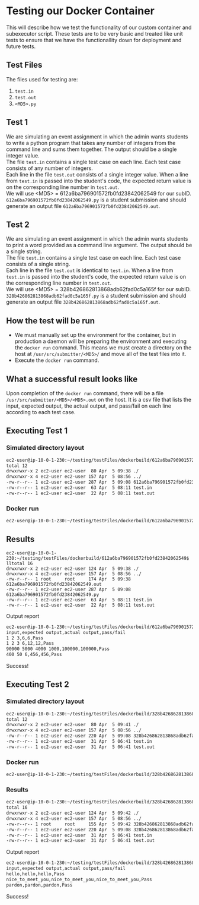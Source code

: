 # Testing our Docker Container
This will describe how we test the functionality of our custom container and subexecutor script. These tests are to be very basic and treated like unit tests to ensure that we have the functionallity down for deployment and future tests.

## Test Files
The files used for testing are:
1. `test.in`
2. `test.out`
3. `<MD5>.py`

## Test 1
We are simulating an event assignment in which the admin wants students to write a python program that takes any number of integers from the command line and sums them together. The output should be a single integer value.  
The file `test.in` contains a single test case on each line. Each test case consists of any number of integers.  
Each line in the file `test.out` consists of a single integer value. When a line from `test.in` is passed into the student's code, the expected return value is on the corresponding line number in `test.out`.   
We will use \<MD5\> = 612a6ba796901572fb0fd23842062549 for our subID.  
`612a6ba796901572fb0fd23842062549.py` is a student submission and should generate an output file `612a6ba796901572fb0fd23842062549.out`. 

## Test 2  
We are simulating an event assignment in which the admin wants students to print a word provided as a command line argument. The output should be a single string.  
The file `test.in` contains a single test case on each line. Each test case consists of a single string.  
Each line in the file `test.out` is identical to `test.in`. When a line from `test.in` is passed into the student's code, the expected return value is on the corresponding line number in `test.out`.   
We will use \<MD5\> = 328b426862813868adb62fad0c5a165f for our subID.  
`328b426862813868adb62fad0c5a165f.py` is a student submission and should generate an output file `328b426862813868adb62fad0c5a165f.out`. 


## How the test will be run
* We must manually set up the environment for the container, but in production a daemon will be preparing the environment and executing the `docker run` command. This means we must create a directory on the host at `/usr/src/submitter/<MD5>/` and move all of the test files into it. 
* Execute the `docker run` command.

## What a successful result looks like
Upon completion of the `docker run` command, there will be a file `/usr/src/submitter/<MD5>/<MD5>.out` on the host. It is a csv file that lists the input, expected output, the actual output, and pass/fail on each line according to each test case.

## Executing Test 1
### Simulated directory layout   
```bash
ec2-user@ip-10-0-1-230:~/testing/testFiles/dockerbuild/612a6ba796901572fb0fd23842062549$ ll
total 12
drwxrwxr-x 2 ec2-user ec2-user  80 Apr  5 09:38 ./
drwxrwxr-x 4 ec2-user ec2-user 157 Apr  5 08:56 ../
-rw-r--r-- 1 ec2-user ec2-user 287 Apr  5 09:08 612a6ba796901572fb0fd23842062549.py
-rw-r--r-- 1 ec2-user ec2-user  63 Apr  5 08:11 test.in
-rw-r--r-- 1 ec2-user ec2-user  22 Apr  5 08:11 test.out
```
### Docker run
```bash
ec2-user@ip-10-0-1-230:~/testing/testFiles/dockerbuild/612a6ba796901572fb0fd23842062549$ docker run -it --rm --name="MD5" -v "$PWD":/usr/src/submitter -w /usr/src/submitter subexecutor executeSubmission.py 612a6ba796901572fb0fd23842062549
```

## Results
```
ec2-user@ip-10-0-1-230:~/testing/testFiles/dockerbuild/612a6ba796901572fb0fd23842062549$ lltotal 16
drwxrwxr-x 2 ec2-user ec2-user 124 Apr  5 09:38 ./
drwxrwxr-x 4 ec2-user ec2-user 157 Apr  5 08:56 ../
-rw-r--r-- 1 root     root     174 Apr  5 09:38 612a6ba796901572fb0fd23842062549.out
-rw-r--r-- 1 ec2-user ec2-user 287 Apr  5 09:08 612a6ba796901572fb0fd23842062549.py
-rw-r--r-- 1 ec2-user ec2-user  63 Apr  5 08:11 test.in
-rw-r--r-- 1 ec2-user ec2-user  22 Apr  5 08:11 test.out
``` 
Output report
```bash
ec2-user@ip-10-0-1-230:~/testing/testFiles/dockerbuild/612a6ba796901572fb0fd23842062549$ cat 612a6ba796901572fb0fd23842062549.out 
input,expected output,actual output,pass/fail
1 2 3,6,6,Pass
1 2 3 6,12,12,Pass
90000 5000 4000 1000,100000,100000,Pass
400 50 6,456,456,Pass
```
Success!


## Executing Test 2
### Simulated directory layout   
```bash
ec2-user@ip-10-0-1-230:~/testing/testFiles/dockerbuild/328b426862813868adb62fad0c5a165f$ ll
total 12
drwxrwxr-x 2 ec2-user ec2-user  80 Apr  5 09:41 ./
drwxrwxr-x 4 ec2-user ec2-user 157 Apr  5 08:56 ../
-rw-r--r-- 1 ec2-user ec2-user 220 Apr  5 09:08 328b426862813868adb62fad0c5a165f.py
-rw-r--r-- 1 ec2-user ec2-user  31 Apr  5 06:41 test.in
-rw-r--r-- 1 ec2-user ec2-user  31 Apr  5 06:41 test.out
```
### Docker run
```bash
ec2-user@ip-10-0-1-230:~/testing/testFiles/dockerbuild/328b426862813868adb62fad0c5a165f$ docker run -it --rm --name="MD5" -v "$PWD":/usr/src/submitter -w /usr/src/submitter subexecutor executeSubmission.py 328b426862813868adb62fad0c5a165f
```

### Results
```bash
ec2-user@ip-10-0-1-230:~/testing/testFiles/dockerbuild/328b426862813868adb62fad0c5a165f$ ll
total 16
drwxrwxr-x 2 ec2-user ec2-user 124 Apr  5 09:42 ./
drwxrwxr-x 4 ec2-user ec2-user 157 Apr  5 08:56 ../
-rw-r--r-- 1 root     root     155 Apr  5 09:42 328b426862813868adb62fad0c5a165f.out
-rw-r--r-- 1 ec2-user ec2-user 220 Apr  5 09:08 328b426862813868adb62fad0c5a165f.py
-rw-r--r-- 1 ec2-user ec2-user  31 Apr  5 06:41 test.in
-rw-r--r-- 1 ec2-user ec2-user  31 Apr  5 06:41 test.out
``` 
Output report
```bash
ec2-user@ip-10-0-1-230:~/testing/testFiles/dockerbuild/328b426862813868adb62fad0c5a165f$ cat 328b426862813868adb62fad0c5a165f.out 
input,expected output,actual output,pass/fail
hello,hello,hello,Pass
nice_to_meet_you,nice_to_meet_you,nice_to_meet_you,Pass
pardon,pardon,pardon,Pass
```
Success!
